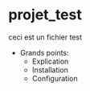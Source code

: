 # projet_test
ceci est un fichier test

- Grands points:
  - Explication
  - Installation
  - Configuration
